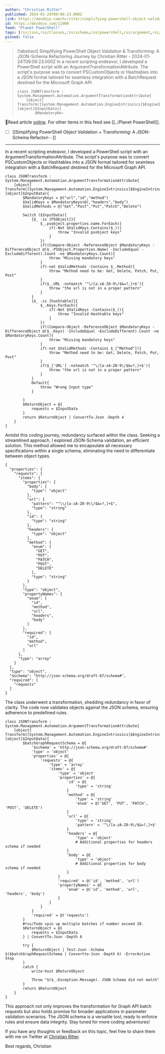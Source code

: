 ```yaml
---
author: "Christian Ritter"
published: 2024-01-24T09:06:23.000Z
link: https://devdojo.com/hcritter/simplifying-powershell-object-validation-transforming-a-json-schema-refactoring-journey
id: https://devdojo.com/11900
feed: "Planet PowerShell"
tags: [rss/json,rss/Classes,rss/schema,rss/powershell,rss/argument,rss/transformation,rss/attribute]
pinned: false
---
```

> [!abstract] Simplifying PowerShell Object Validation &amp; Transforming: A JSON-Schema Refactoring Journey by Christian Ritter - 2024-01-24T09:06:23.000Z
> In a recent scripting endeavor, I developed a PowerShell script with an ArgumentTransformationAttribute. The script's purpose was to convert PSCustomObjects or Hashtables into a JSON format tailored for seamless integration with a BatchRequest destined for the Microsoft Graph API.
> 
> ```
> class JSONTransform : System.Management.Automation.ArgumentTransformationAttribute{
>     [object] Transform([System.Management.Automation.EngineIntrinsics]$EngineIntrinsics,[object]$InputData){
>         $MandatoryKe⋯

🔗Read article [online](https://devdojo.com/hcritter/simplifying-powershell-object-validation-transforming-a-json-schema-refactoring-journey). For other items in this feed see [[../Planet PowerShell]].

- [ ] [[Simplifying PowerShell Object Validation + Transforming꞉ A JSON-Schema Refactori⋯]]
- - -
In a recent scripting endeavor, I developed a PowerShell script with an ArgumentTransformationAttribute. The script's purpose was to convert PSCustomObjects or Hashtables into a JSON format tailored for seamless integration with a BatchRequest destined for the Microsoft Graph API.

```
class JSONTransform : System.Management.Automation.ArgumentTransformationAttribute{
    [object] Transform([System.Management.Automation.EngineIntrinsics]$EngineIntrinsics,[object]$InputData){
        $MandatoryKeys = @("url","id","method")
        $ValidKeys = $MandatoryKeys+@(,"headers","body")
        $ValidMethods = @("Get","Post","Put","Patch","Delete")

        Switch ($InputData){
            {$_ -is [PSObject]}{
                $_.psobject.properties.name.ForEach({
                    if(-Not $ValidKeys.Contains($_)){
                        throw "Invalid psobject keys"
                    }
                })       
                if((Compare-Object -ReferenceObject $MandatoryKeys -DifferenceObject @($_.PSObject.Properties.Name) -IncludeEqual -ExcludeDifferent).Count -ne $MandatoryKeys.Count){
                    throw "Missing mandatory keys"
                }         
                if(-not $ValidMethods -Contains $_.Method){
                    throw "Method need to be: Get, Delete, Patch, Put, Post"
                }
                if($_.URL -notmatch '^\/[a-zA-Z0-9\/$&=?,]+$'){
                    throw "the url is not in a proper pattern"
                }
            }
            {$_ -is [hashtable]}{
                $_.Keys.ForEach({
                    if(-Not $ValidKeys -Contains($_)){
                        throw "Invalid Hashtable keys"
                    }
                })
                if((Compare-Object -ReferenceObject $MandatoryKeys -DifferenceObject @($_.Keys) -IncludeEqual -ExcludeDifferent).Count -ne $MandatoryKeys.Count){
                    throw "Missing mandatory keys"
                }
                if(-not $ValidMethods -Contains $_["Method"]){
                    throw "Method need to be: Get, Delete, Patch, Put, Post"
                }
                if($_['URL'] -notmatch '^\/[a-zA-Z0-9\/$&=?,]+$'){
                    throw "the url is not in a proper pattern"
                }
            }
            Default{
                throw "Wrong Input type"
            }
            
        }
        $ReturnObject = @{
            requests = $InputData
        }
        return $ReturnObject | ConvertTo-Json -Depth 4
    }
}
```

Amidst this coding journey, redundancy surfaced within the class. Seeking a streamlined approach, I explored JSON-Schema validation, an efficient solution. This method allowed me to encapsulate all necessary specifications within a single schema, eliminating the need to differentiate between object types.

```
{
  "properties": {
    "requests": {
      "items": {
        "properties": {
          "body": {
            "type": "object"
          },
          "url": {
            "pattern": "^\\/[a-zA-Z0-9\\/$&=?,]+$",
            "type": "string"
          },
          "id": {
            "type": "string"
          },
          "headers": {
            "type": "object"
          },
          "method": {
            "enum": [
              "GET",
              "PUT",
              "PATCH",
              "POST",
              "DELETE"
            ],
            "type": "string"
          }
        },
        "type": "object",
        "propertyNames": {
          "enum": [
            "id",
            "method",
            "url",
            "headers",
            "body"
          ]
        },
        "required": [
          "id",
          "method",
          "url"
        ]
      },
      "type": "array"
    }
  },
  "type": "object",
  "$schema": "http://json-schema.org/draft-07/schema#",
  "required": [
    "requests"
  ]
}
```

The class underwent a transformation, shedding redundancy in favor of clarity. The code now validates objects against the JSON schema, ensuring adherence to predefined rules.

```
class JSONTransform : System.Management.Automation.ArgumentTransformationAttribute{
    [object] Transform([System.Management.Automation.EngineIntrinsics]$EngineIntrinsics,[object]$InputData){
        $batchGraphRequestSchema = @{
            '$schema' = 'http://json-schema.org/draft-07/schema#'
            'type' = 'object'
            'properties' = @{
                'requests' = @{
                    'type' = 'array'
                    'items' = @{
                        'type' = 'object'
                        'properties' = @{
                            'id' = @{
                                'type' = 'string'
                            }
                            'method' = @{
                                'type' = 'string'
                                'enum' = @('GET', 'PUT', 'PATCH', 'POST', 'DELETE')
                            }
                            'url' = @{
                                'type' = 'string'
                                'pattern' = '^\/[a-zA-Z0-9\/$&=?,]+$'
                            }
                            'headers' = @{
                                'type' = 'object'
                                # Additional properties for headers schema if needed
                            }
                            'body' = @{
                                'type' = 'object'
                                # Additional properties for body schema if needed
                            }
                        }
                        'required' = @('id', 'method', 'url')
                        'propertyNames' = @{
                            'enum' = @('id', 'method', 'url', 'headers', 'body')
                        }
                    }
                }
            }
            'required' = @('requests')
        }
        #rss/Todo spin up multiple batches if number exceed 20.
        $ReturnObject = @{
            requests = $InputData
        } | ConvertTo-Json -Depth 6

        try {
            $ReturnObject | Test-Json -Schema $($batchGraphRequestSchema | Convertto-Json -Depth 6) -ErrorAction Stop
        }
        catch {
            write-host $ReturnObject
            
            Throw "$($_.Exception.Message). JSON Schema did not match"
        }
        return $ReturnObject
    }
}
```

This approach not only improves the transformation for Graph API batch requests but also holds promise for broader applications in parameter validation scenarios. The JSON schema is a versatile tool, ready to enforce rules and ensure data integrity. Stay tuned for more coding adventures!

If you have any thoughts or feedback on this topic, feel free to share them with me on Twitter at [Christian Ritter](https://twitter.com/blackboxcoder/).

Best regards, Christian
